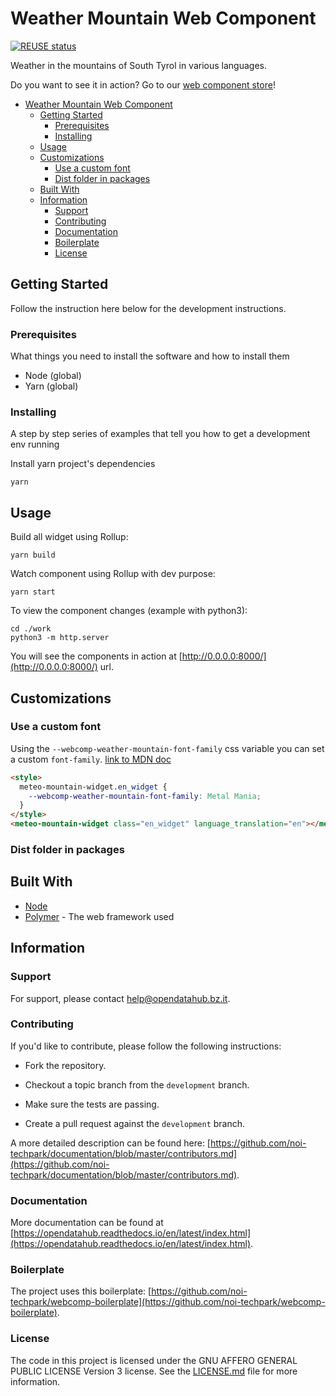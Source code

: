 # Weather Mountain Web Component

[![REUSE status](https://api.reuse.software/badge/github.com/noi-techpark/webcomp-weather-mountain)](https://api.reuse.software/info/github.com/noi-techpark/webcomp-weather-mountain)

Weather in the mountains of South Tyrol in various languages.

Do you want to see it in action? Go to our [web component store](https://webcomponents.opendatahub.bz.it/webcomponent/fa42e0f0-149a-418c-8edf-f4c99b6eea4f)!

- [Weather Mountain Web Component](#weather-mountain-web-component)
  - [Getting Started](#getting-started)
    - [Prerequisites](#prerequisites)
    - [Installing](#installing)
  - [Usage](#usage)
  - [Customizations](#customizations)
    - [Use a custom font](#use-a-custom-font)
    - [Dist folder in packages](#dist-folder-in-packages)
  - [Built With](#built-with)
  - [Information](#information)
    - [Support](#support)
    - [Contributing](#contributing)
    - [Documentation](#documentation)
    - [Boilerplate](#boilerplate)
    - [License](#license)

## Getting Started

Follow the instruction here below for the development instructions.

### Prerequisites

What things you need to install the software and how to install them

- Node (global)
- Yarn (global)

### Installing

A step by step series of examples that tell you how to get a development env running

Install yarn project's dependencies

```
yarn
```

## Usage

Build all widget using Rollup:

```
yarn build
```

Watch component using Rollup with dev purpose:

```
yarn start
```

To view the component changes (example with python3):

```
cd ./work
python3 -m http.server
```

You will see the components in action at [http://0.0.0.0:8000/](http://0.0.0.0:8000/) url.

## Customizations

### Use a custom font

Using the `--webcomp-weather-mountain-font-family` css variable you can set a custom `font-family`.
[link to MDN doc](https://developer.mozilla.org/en-US/docs/Web/CSS/Using_CSS_custom_properties)

```html
<style>
  meteo-mountain-widget.en_widget {
    --webcomp-weather-mountain-font-family: Metal Mania;
  }
</style>
<meteo-mountain-widget class="en_widget" language_translation="en"></meteo-mountain-widget>
```

### Dist folder in packages

## Built With

- [Node]()
- [Polymer]() - The web framework used

## Information

### Support

For support, please contact [help@opendatahub.bz.it](mailto:help@opendatahub.bz.it).

### Contributing

If you'd like to contribute, please follow the following instructions:

- Fork the repository.

- Checkout a topic branch from the `development` branch.

- Make sure the tests are passing.

- Create a pull request against the `development` branch.

A more detailed description can be found here: [https://github.com/noi-techpark/documentation/blob/master/contributors.md](https://github.com/noi-techpark/documentation/blob/master/contributors.md).

### Documentation

More documentation can be found at [https://opendatahub.readthedocs.io/en/latest/index.html](https://opendatahub.readthedocs.io/en/latest/index.html).

### Boilerplate

The project uses this boilerplate: [https://github.com/noi-techpark/webcomp-boilerplate](https://github.com/noi-techpark/webcomp-boilerplate).

### License

The code in this project is licensed under the GNU AFFERO GENERAL PUBLIC LICENSE Version 3 license. See the [LICENSE.md](LICENSE.md) file for more information.
